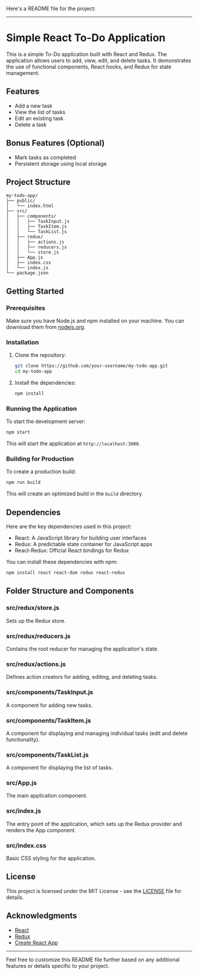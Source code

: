 Here's a README file for the project:

---

# Simple React To-Do Application

This is a simple To-Do application built with React and Redux. The application allows users to add, view, edit, and delete tasks. It demonstrates the use of functional components, React hooks, and Redux for state management.

## Features

- Add a new task
- View the list of tasks
- Edit an existing task
- Delete a task

## Bonus Features (Optional)

- Mark tasks as completed
- Persistent storage using local storage

## Project Structure

```
my-todo-app/
├── public/
│   └── index.html
├── src/
│   ├── components/
│   │   ├── TaskInput.js
│   │   ├── TaskItem.js
│   │   └── TaskList.js
│   ├── redux/
│   │   ├── actions.js
│   │   ├── reducers.js
│   │   └── store.js
│   ├── App.js
│   ├── index.css
│   └── index.js
└── package.json
```

## Getting Started

### Prerequisites

Make sure you have Node.js and npm installed on your machine. You can download them from [nodejs.org](https://nodejs.org/).

### Installation

1. Clone the repository:
   ```bash
   git clone https://github.com/your-username/my-todo-app.git
   cd my-todo-app
   ```

2. Install the dependencies:
   ```bash
   npm install
   ```

### Running the Application

To start the development server:
```bash
npm start
```

This will start the application at `http://localhost:3000`.

### Building for Production

To create a production build:
```bash
npm run build
```

This will create an optimized build in the `build` directory.

## Dependencies

Here are the key dependencies used in this project:

- React: A JavaScript library for building user interfaces
- Redux: A predictable state container for JavaScript apps
- React-Redux: Official React bindings for Redux

You can install these dependencies with npm:

```bash
npm install react react-dom redux react-redux
```

## Folder Structure and Components

### src/redux/store.js
Sets up the Redux store.

### src/redux/reducers.js
Contains the root reducer for managing the application's state.

### src/redux/actions.js
Defines action creators for adding, editing, and deleting tasks.

### src/components/TaskInput.js
A component for adding new tasks.

### src/components/TaskItem.js
A component for displaying and managing individual tasks (edit and delete functionality).

### src/components/TaskList.js
A component for displaying the list of tasks.

### src/App.js
The main application component.

### src/index.js
The entry point of the application, which sets up the Redux provider and renders the App component.

### src/index.css
Basic CSS styling for the application.

## License

This project is licensed under the MIT License - see the [LICENSE](LICENSE) file for details.

## Acknowledgments

- [React](https://reactjs.org/)
- [Redux](https://redux.js.org/)
- [Create React App](https://create-react-app.dev/)

---

Feel free to customize this README file further based on any additional features or details specific to your project.
